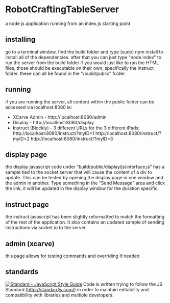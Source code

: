 # RobotCraftingTableServer
a node js application running from an index.js starting point

## installing
go to a terminal window, find the build folder and type (sudo) npm install to install all of the dependencies.
after that you can just type "node index" to run the server from the build folder
if you would just like to run the HTML files, those should be executable on their own, specifically the instruct folder.  these can all be found in the "/build/public" folder.

## running
if you are running the server, all content within the public folder can be accessed via localhost:8080
ie:
* XCarve Admin - http://localhost:8080/admin
* Display - http://localhost:8080/display
* Instruct (Blockly) - 3 different URLs for the 3 different iPads:
http://localhost:8080/instruct/?myID=1
http://localhost:8080/instruct/?myID=2
http://localhost:8080/instruct/?myID=3

## display page
the display javascript code under "build/public/display/js/interface.js" has a sample tied to the socket server that will cause the content of a div to update.  This can be tested by opening the display page in one window and the admin in another.  Type something in the "Send Message" area and click the link, it will be updated in the display window for the duration specific.

## instruct page
the instruct javascript has been slightly reformatted to match the formatting of the rest of the application.  It also contains an updated sample of sending instructions via socket.io to the server.

## admin (xcarve)
this page allows for testing commands and overriding if needed

## standards
[![Standard - JavaScript Style Guide](https://cdn.rawgit.com/feross/standard/master/badge.svg)](https://github.com/feross/standard)
Code is written trying to follow the JS Standard (http://standardjs.com/) in order to maintain editability and compatibility with libraries and multiple developers.
